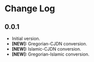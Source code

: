 # Change Log

## 0.0.1

- Initial version.
- <strong>[NEW]: </strong>Gregorian-CJDN conversion.
- <strong>[NEW]: </strong>Islamic-CJDN conversion.
- <strong>[NEW]: </strong>Gregorian-Islamic conversion.
